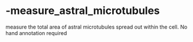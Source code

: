 # -measure_astral_microtubules
measure the total area of astral microtubules spread out within the cell. No hand annotation required
